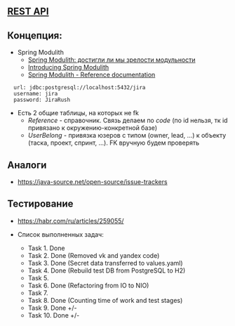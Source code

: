 ## [REST API](http://localhost:8080/doc)

## Концепция:

- Spring Modulith
    - [Spring Modulith: достигли ли мы зрелости модульности](https://habr.com/ru/post/701984/)
    - [Introducing Spring Modulith](https://spring.io/blog/2022/10/21/introducing-spring-modulith)
    - [Spring Modulith - Reference documentation](https://docs.spring.io/spring-modulith/docs/current-SNAPSHOT/reference/html/)

```
  url: jdbc:postgresql://localhost:5432/jira
  username: jira
  password: JiraRush
```

- Есть 2 общие таблицы, на которых не fk
    - _Reference_ - справочник. Связь делаем по _code_ (по id нельзя, тк id привязано к окружению-конкретной базе)
    - _UserBelong_ - привязка юзеров с типом (owner, lead, ...) к объекту (таска, проект, спринт, ...). FK вручную будем
      проверять

## Аналоги

- https://java-source.net/open-source/issue-trackers

## Тестирование

- https://habr.com/ru/articles/259055/

- Список выполненных задач:
  - Task 1. Done
  - Task 2. Done (Removed vk and yandex code)
  - Task 3. Done (Secret data transferred to values.yaml)
  - Task 4. Done (Rebuild test DB from PostgreSQL to H2)
  - Task 5.
  - Task 6. Done (Refactoring from IO to NIO)
  - Task 7.
  - Task 8. Done (Counting time of work and test stages)
  - Task 9. Done +/- 
  - Task 10. Done +/-